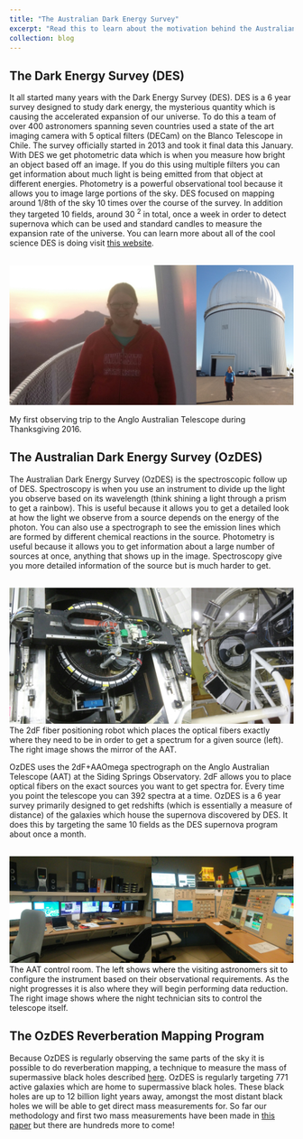 ```yaml
---
title: "The Australian Dark Energy Survey"
excerpt: "Read this to learn about the motivation behind the Australian Dark Energy Survey. <br/><img src='/images/aatlandscape.jpg '>"
collection: blog
---
```


## The Dark Energy Survey (DES)

It all started many years with the Dark Energy Survey (DES).  DES is a 6 year survey designed to study dark energy, the mysterious quantity which is causing the accelerated expansion of our universe.  To do this a team of over 400 astronomers spanning seven countries used a state of the art imaging camera with 5 optical filters (DECam) on the Blanco Telescope in Chile.  The survey officially started in 2013 and took it final data this January.  With DES we get photometric data which is when you measure how bright an object based off an image.  If you do this using multiple filters you can get information about much light is being emitted from that object at different energies.  Photometry is a powerful observational tool because it allows you to image large portions of the sky.  DES focused on mapping around 1/8th of the sky 10 times over the course of the survey.  In addition they targeted 10 fields, around 30 <sup>2</sup> in total, once a week in order to detect supernova which can be used and standard candles to measure the expansion rate of the universe.  You can learn more about all of the cool science DES is doing visit [this website](https://www.darkenergysurvey.org/).

</br><img src='/images/meAAT.png'>
<figcaption>
My first observing trip to the Anglo Australian Telescope during Thanksgiving 2016. 
</figcaption>

## The Australian Dark Energy Survey (OzDES)

The Australian Dark Energy Survey (OzDES) is the spectroscopic follow up of DES.  Spectroscopy is when you use an instrument to divide up the light you observe based on its wavelength (think shining a light through a prism to get a rainbow).  This is useful because it allows you to get a detailed look at how the light we observe from a source depends on the energy of the photon.  You can also use a spectrograph to see the emission lines which are formed by different chemical reactions in the source.  Photometry is useful because it allows you to get information about a large number of sources at once, anything that shows up in the image.  Spectroscopy give you more detailed information of the source but is much harder to get. 

</br>
<img src='/images/2dfmirror.png'>
<figcaption>
The 2dF fiber positioning robot which places the optical fibers exactly where they need to be in order to get a spectrum for a given source (left).  The right image shows the mirror of the AAT.
</figcaption>

OzDES uses the 2dF+AAOmega spectrograph on the Anglo Australian Telescope (AAT) at the Siding Springs Observatory.  2dF allows you to place optical fibers on the exact sources you want to get spectra for. Every time you point the telescope you can 392 spectra at a time.  OzDES is a 6 year survey primarily designed to get redshifts (which is essentially a measure of distance) of the galaxies which house the supernova discovered by DES.  It does this by targeting the same 10 fields as the DES supernova program about once a month.  

</br>
<img src='/images/controlCombined.png'>
<figcaption>
The AAT control room.  The left shows where the visiting astronomers sit to configure the instrument based on their observational requirements.   As the night progresses it is also where they will begin performing data reduction.  The right image shows where the night technician sits to control the telescope itself.   
</figcaption>

## The OzDES Reverberation Mapping Program

Because OzDES is regularly observing the same parts of the sky it is possible to do reverberation mapping, a technique to measure the mass of supermassive black holes described [here](https://jhoormann.github.io/blog/blog-1/).   OzDES is regularly targeting 771 active galaxies which are home to supermassive black holes.   These black holes are up to 12 billion light years away, amongst the most distant black holes we will be able to get direct mass measurements for.  So far our methodology and first two mass measurements have been made in [this paper](https://arxiv.org/abs/1902.04206) but there are hundreds more to come!
